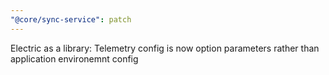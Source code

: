 ```yaml
---
"@core/sync-service": patch
---
```


Electric as a library: Telemetry config is now option parameters rather than application environemnt config
